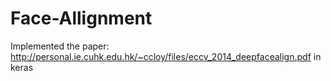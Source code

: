# Face-Allignment
Implemented the paper: http://personal.ie.cuhk.edu.hk/~ccloy/files/eccv_2014_deepfacealign.pdf in keras
